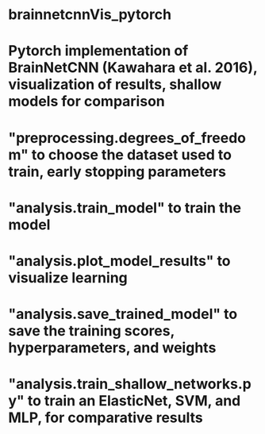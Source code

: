 # brainnetcnnVis_pytorch
# Pytorch implementation of BrainNetCNN (Kawahara et al. 2016), visualization of results, shallow models for comparison

# "preprocessing.degrees_of_freedom" to choose the dataset used to train, early stopping parameters
# "analysis.train_model" to train the model
# "analysis.plot_model_results" to visualize learning
# "analysis.save_trained_model" to save the training scores, hyperparameters, and weights
# "analysis.train_shallow_networks.py" to train an ElasticNet, SVM, and MLP, for comparative results
